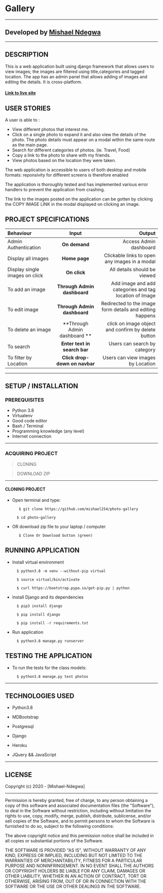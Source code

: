  #  Gallery
---------------------------------------------------------------------------
## Developed by [Mishael Ndegwa](https://github.com/mishael254)
---------------------------------------------------------------------------
## DESCRIPTION
This is a web application built using django framework that allows users to view images; the images are filtered using title,categories and tagged location. The app has an admin panel that allows adding of images and editing the details. It is cross-platform.

#### [Link to live site](https://mishaelgallery1.herokuapp.com/)

## USER STORIES
A user is able to :

* View different photos that interest me.
* Click on a single photo to expand it and also view the details of the   photo. The photo details must appear on a modal within the same route as the main page.
* Search for different categories of photos. (ie. Travel, Food)
* Copy a link to the photo to share with my friends.
* View photos based on the location they were taken.

The web application is accessible to users of both desktop and mobile formats: reponsivity for different screens is therefore enabled

The application is thoroughly tested and has implemented various error handlers to prevent the application from crashing.

The link to the images posted on the application can be gotten by clicking the COPY IMAGE LINK in the modal displayed on clicking an image.

## PROJECT SPECIFICATIONS
| Behaviour | Input | Output |
| :---------------- | :---------------: | ------------------: |
| Admin Authentication | **On demand** | Access Admin dashboard |
| Display all images | **Home page** | Clickable links to open any images in a modal |
| Display single images on click | **On  click** | All details should be viewed|
| To add an image  | **Through Admin dashboard** | Add image and add categories and tag location of Image|
| To edit image  | **Through Admin dashboard** | Redirected to the  image form details and editing happens|
| To delete an image  | **Through Admin dashboard ** | click on image object and confirm by delete button|
| To search  | **Enter text in search bar** | Users can search by category|
| To filter by Location  | **Click drop-down on navbar** | Users can view images by Location|

--------------------------------------------------------------------------
## SETUP / INSTALLATION

### PREREQUISITES
* Python 3.8
* Virtualenv
* Good code editor
* Bash / Terminal
* Programming knowledge (any level)
* Internet connection

--------------------------------------------------------------------------
### ACQUIRING PROJECT
> CLONING

> DOWNLOAD ZIP
---------------------------------------------------------------------------
#### CLONING PROJECT
* Open terminal and type:

         $ git clone https://github.com/mishael254/photo-gallery

        $ cd photo-gallery

* OR download zip file to your laptop / computer
    
         $ Clone Or Download button (green)

## RUNNING APPLICATION
* Install virtual environment

        $ python3.8 -m venv --without-pip virtual

        $ source virtual/bin/activate

        $ curl https://bootstrap.pypa.io/get-pip.py | python

* Install Django and its dependencies

        $ pip3 install django

        $ pip install django

        $ pip install -r requirements.txt

* Run application

        $ python3.8 manage.py runserver

## TESTING THE APPLICATION
* To run the tests for the class models:

        $ python3.8 manage.py test photos

--------------------------------------------------------------------------
## TECHNOLOGIES USED
* Python3.8

* MDBootstrap

* Postgresql

* Django

* Heroku

* JQuery && JavaScript

---------------------------------------------------------------------------
## LICENSE

Copyright (c) 2020 - [Mishael-Ndegwa]

---------------------------------------------------------------------
Permission is hereby granted, free of charge, to any person obtaining a copy of this software and associated documentation files (the "Software"), to deal in the Software without restriction, including without limitation the rights to use, copy, modify, merge, publish, distribute, sublicense, and/or sell copies of the Software, and to permit persons to whom the Software is furnished to do so, subject to the following conditions:

The above copyright notice and this permission notice shall be included in all copies or substantial portions of the Software.

THE SOFTWARE IS PROVIDED "AS IS", WITHOUT WARRANTY OF ANY KIND, EXPRESS OR IMPLIED, INCLUDING BUT NOT LIMITED TO THE WARRANTIES OF MERCHANTABILITY, FITNESS FOR A PARTICULAR PURPOSE AND NONINFRINGEMENT. IN NO EVENT SHALL THE AUTHORS OR COPYRIGHT HOLDERS BE LIABLE FOR ANY CLAIM, DAMAGES OR OTHER LIABILITY, WHETHER IN AN ACTION OF CONTRACT, TORT OR OTHERWISE, ARISING FROM, OUT OF OR IN CONNECTION WITH THE SOFTWARE OR THE USE OR OTHER DEALINGS IN THE SOFTWARE.
